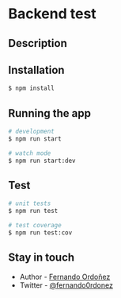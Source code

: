 
# Backend test
## Description


## Installation

```bash
$ npm install
```

## Running the app

```bash
# development
$ npm run start

# watch mode
$ npm run start:dev

```

## Test

```bash
# unit tests
$ npm run test

# test coverage
$ npm run test:cov
```

## Stay in touch

- Author - [Fernando Ordoñez](https://www.linkedin.com/in/fernando0rdonez)
- Twitter - [@fernando0rdonez](https://twitter.com/fernando0rdonez)
